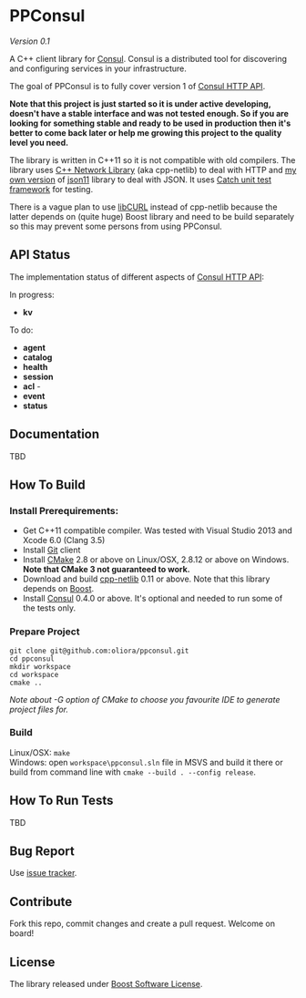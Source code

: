 # PPConsul

*Version 0.1*

A C++ client library for [Consul](http://consul.io). Consul is a distributed tool for discovering and configuring services in your infrastructure.

The goal of PPConsul is to fully cover version 1 of [Consul HTTP API](http://www.consul.io/docs/agent/http.html).

**Note that this project is just started so it is under active developing, doesn't have a stable interface and was not tested enough.
So if you are looking for something stable and ready to be used in production then it's better to come back later or help me growing this project to the quality level you need.**

The library is written in C++11 so it is not compatible with old compilers.
The library uses [C++ Network Library](http://cpp-netlib.org/) (aka cpp-netlib) to deal with HTTP and
[my own version](https://github.com/oliora/json11) of [json11](https://github.com/dropbox/json11) library to deal with JSON.
It uses [Catch unit test framework](https://github.com/philsquared/Catch) for testing.

There is a vague plan to use [libCURL](http://curl.haxx.se/libcurl/) instead of cpp-netlib because the latter depends on (quite huge) Boost library and need to be build separately so this may prevent some persons from using PPConsul.

## API Status

The implementation status of different aspects of [Consul HTTP API](http://www.consul.io/docs/agent/http.html):

In progress:
* **kv**

To do:
* **agent**
* **catalog**
* **health**
* **session**
* **acl** - 
* **event**
* **status**

## Documentation
TBD

## How To Build 

### Install Prerequirements:
* Get C++11 compatible compiler. Was tested with Visual Studio 2013 and Xcode 6.0 (Clang 3.5)
* Install [Git](http://git-scm.com/) client
* Install [CMake](http://www.cmake.org/) 2.8 or above on Linux/OSX, 2.8.12 or above on Windows. **Note that CMake 3 not guaranteed to work.**
* Download and build [cpp-netlib](http://cpp-netlib.org/) 0.11 or above. Note that this library depends on [Boost](http://www.boost.org/).
* Install [Consul](http://consul.io) 0.4.0 or above. It's optional and needed to run some of the tests only.

### Prepare Project

`git clone git@github.com:oliora/ppconsul.git`  
`cd ppconsul`  
`mkdir workspace`  
`cd workspace`  
`cmake ..`  

*Note about -G option of CMake to choose you favourite IDE to generate project files for.*

### Build

Linux/OSX: `make`  
Windows: open `workspace\ppconsul.sln` file in MSVS and build it there or build from command line with `cmake --build . --config release`.

## How To Run Tests
TBD

## Bug Report
Use [issue tracker](https://github.com/oliora/ppconsul/issues).

## Contribute
Fork this repo, commit changes and create a pull request. Welcome on board!

## License
The library released under [Boost Software License](http://www.boost.org/LICENSE_1_0.txt).
